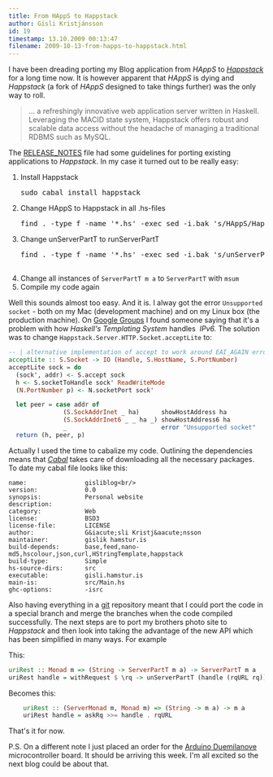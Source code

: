 ```yaml
---
title: From HAppS to Happstack
author: Gísli Kristjánsson
id: 19
timestamp: 13.10.2009 00:13:47
filename: 2009-10-13-from-happs-to-happstack.html
---
```


<p>I have been dreading porting my Blog application from <em>HAppS</em> to <a href="happstack.com"><em>Happstack</em></a> for a long time now. It is however apparent that <em>HAppS</em> is dying and <em>Happstack</em> (a fork of <em>HAppS</em> designed to take things further) was the only way to roll.</p>
<blockquote>
  <p>... a refreshingly innovative web application server written in Haskell. Leveraging the MACID state system, Happstack offers robust and scalable data access without the headache of managing a traditional RDBMS such as MySQL.</p></blockquote>
<p>The <a href="http://www.darcsweb.com:5003/r/mae/happstack-stable/snapshot/current/content/pretty/happstack/RELEASE_NOTES">RELEASE_NOTES</a> file had some guidelines for porting existing applications to <em>Happstack</em>. In my case it turned out to be really easy:</p>
<ol>
<li>Install Happstack  
<pre>sudo cabal install happstack</pre>
</li>
<li>Change HAppS to Happstack in all .hs-files           
  <pre>find . -type f -name '*.hs' -exec sed -i.bak 's/HAppS/Happstack/g' {} \;</pre>
</li>
<li>Change&nbsp;unServerPartT to&nbsp;runServerPartT           
  <pre>
find . -type f -name '*.hs' -exec sed -i.bak 's/unServerPartT/runServerPartT/g' {} \;
  </pre>
</li>
<li>Change all instances of <code>ServerPartT m a</code> to <code>ServerPartT</code> with <code>msum</code></li>
<li>Compile my code again</li>
</ol>
<p>Well this sounds almost too easy. And it is. I alway got the error <code>Unsupported socket</code> - both on my Mac (development machine) and on my Linux box (the production machine). On <a href="http://groups.google.com/group/HAppS/msg/0c9a0d0fd7c6aff0">Google Groups</a> I found someone saying that it's a problem with how <em>Haskell's Templating System</em> handles &nbsp;<em>IPv6. </em>The solution was to change <code>Happstack.Server.HTTP.Socket.acceptLite</code> to:</p>
<div>


~~~ haskell
-- | alternative implementation of accept to work around EAI_AGAIN errors 
acceptLite :: S.Socket -> IO (Handle, S.HostName, S.PortNumber) 
acceptLite sock = do 
  (sock', addr) <- S.accept sock 
  h <- S.socketToHandle sock' ReadWriteMode 
  (N.PortNumber p) <- N.socketPort sock' 

  let peer = case addr of 
               (S.SockAddrInet _ ha)      showHostAddress ha 
               (S.SockAddrInet6 _ _ ha _) showHostAddress6 ha 
               _                          error "Unsupported socket"
  return (h, peer, p) 
~~~

<p>Actually I used the time to cabalize my code. Outlining the dependencies means that <em><a href="http://www.haskell.org/cabal">Cabal</a></em> takes care of downloading all the necessary packages. To date my cabal file looks like this:</p>

    name:                gisliblog<br/>
    version:             0.0
    synopsis:            Personal website
    description:         
    category:            Web
    license:             BSD3
    license-file:        LICENSE
    author:              G&iacute;sli Kristj&aacute;nsson
    maintainer:          gislik hamstur.is
    build-depends:       base,feed,nano-md5,hscolour,json,curl,HStringTemplate,happstack
    build-type:          Simple
    hs-source-dirs:      src
    executable:          gisli.hamstur.is
    main-is:             src/Main.hs
    ghc-options:         -isrc        

<p>Also having everything in a <a href="http://git-scm.com/">git</a>&nbsp;repository meant that I could port the code in a special branch and merge the branches when the code compiled successfully. The next steps are to port my brothers photo site to <em>Happstack</em> and then look into taking the advantage of the new API which has been simplified in many ways. For example</p>
<p>This:</p>

~~~ haskell
uriRest :: Monad m => (String -> ServerPartT m a) -> ServerPartT m a
uriRest handle = withRequest $ \rq -> unServerPartT (handle (rqURL rq)) rq
~~~

<p>Becomes this:</p>

~~~ haskell
    uriRest :: (ServerMonad m, Monad m) => (String -> m a) -> m a
    uriRest handle = askRq >>= handle . rqURL
~~~

<p>That's it for now.</p>

P.S. On a different note I just placed an order for the [Arduino Duemilanove](/robotics/) microcontroller board. It should be arriving this week. I'm all excited so the next blog could be about that.



